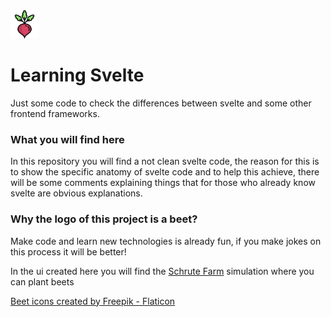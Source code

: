 <img src="https://github.com/Evndroo/learning-svelte/blob/main/public/beet.png?raw=true" alt="Just a beet" width="45"/>

# Learning Svelte

Just some code to check the differences between svelte and some other frontend frameworks.

### What you will find here

In this repository you will find a not clean svelte code, the reason for this is to show the specific anatomy of svelte code and to help this achieve, there will be some comments explaining things that for those who already know svelte are obvious explanations.

### Why the logo of this project is a beet?

Make code and learn new technologies is already fun, if you make jokes on this process it will be better!

In the ui created here you will find the [Schrute Farm](<https://en.wikipedia.org/wiki/The_Farm_(The_Office)>) simulation where you can plant beets

<a href="https://www.flaticon.com/free-icons/beet" title="beet icons">Beet icons created by Freepik - Flaticon</a>
